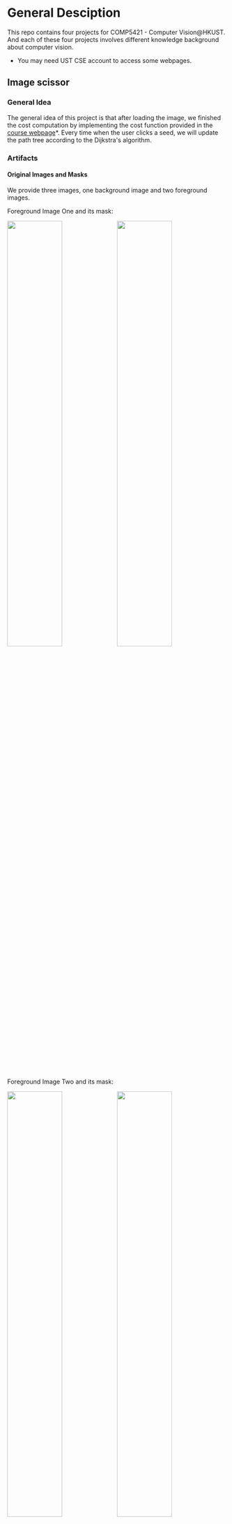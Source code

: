 # General Desciption

This repo contains four projects for COMP5421 - Computer Vision@HKUST. And each of these four projects involves different knowledge background about computer vision.

* You may need UST CSE account to access some webpages.

## Image scissor

### General Idea

The general idea of this project is that after loading the image, we finished the cost computation by implementing the cost function provided in the [course webpage](https://course.cse.ust.hk/comp5421/Password_Only/projects/iscissor/index.html)*. Every time when the user clicks a seed, we will update the path tree according to the Dijkstra's algorithm.

### Artifacts

#### Original Images and Masks

We provide three images, one background image and two foreground images.

Foreground Image One and its mask:

<img src = "./iScissor/artifact/girl.jpg" width = "50%" height = "50%"><img src = "./iScissor/artifact/girl_mask.png" width = "50%" height = "50%">

Foreground Image Two and its mask:

<img src = "./iScissor/artifact/sf.jpg" width = "50%" height = "50%"><img src = "./iScissor/artifact/sf_mask.png" width = "50%" height = "50%">

Background image:

<img src = "./iScissor/artifact/hkust.jpg" width = "50%" height = "50%">

#### Results

The result is cool!!!

<img src = "./iScissor/artifact/artifact.jpg" width = "50%" height = "50%">


### Bonus

We implemented two ```whistles``` for this project.

- SnapSeed

To snap the first seed near the edge, we find the nearest neighbor of the seed on the edge after the user clicks the first seed. We used ```CV::Canny``` to get the edge and then use ```L2 distance``` to meansure the space similarity. Update the position of the first seed each time when finding out a optimal point.

- Blurring

We include two gaussiFor blurring effect, and we use opencv Guassian filter. We adjust the Guassian filter kernel size and standard deviation to achieve different level of blurring effect. After opening the image, we could add this blurring effect using the interface of our IScissor.
	```Tool -> Gaussian 3*3```
    ```Tool -> Gaussian 5*5```
After click on these two buttons, the image will be blurred. We provide a sample with our school HKUST. You can see that different level of blurring effect has been achieved. Comparing two filters, we could see that larger kernel size induces stronger blurring effect. See pics.an blurring filters in the projects such that the user could apply anyone of them to compare the difference before and after blurring. ***Also we notice that if the blurring effect gets stronger, the cost gets lower.***

- Orignal Pic and its cost graph:

<img src = "./iScissor/blur/school.jpg" width = "50%" height = "50%"><img src = "./iScissor/blur/school_costgraph.png" width = "50%" height = "50%">

- Blurring with 3*3 gaussian filters

<img src = "./iScissor/blur/school_blur3.png" width = "50%" height = "50%"><img src = "./iScissor/blur/school_blur3_costgraph.png" width = "50%" height = "50%">

- Blurring with 5*5 gaussian filters


<img src = "./iScissor/blur/school_blur5.png" width = "50%" height = "50%"><img src = "./iScissor/blur/school_blur5_costgraph.png" width = "50%" height = "50%">

## Face detection
The course project of COMP5421 Computer Vision

### General Idea
The task given by this assignment is to implement a multi-scale sliding window face detector based on concepts presented in Dalal-Triggs 2005 and Viola-Jones 2001. The algorithm will be evaluated using a common benchmark for face detection (Caltech).

### Methodology

1. Use HOG descriptor to genearte positive face images with cell size 3
2. Horizontally flip face images, contrast original face images with darker faces images( img*0.8 ), use HOG descriptor to generate postive images from these images and add these images into the postive face samples
3. Use HOG descriptor to generate negative cropped images (50000 images) from the database
4. Train the linear SVM Classifier
5. For each test image, for each position at each scale in the image, create a window and run the classifier to determine whether or not there is a face at that location
6. Step 5 will result in many overlapping bounding boxes for the the same face, which must then be combined or suppressed into one final bounding box (non maximum suppression).

### Experiments and Results
We conducted several experiments to indentify the best approach to detect the face.

1. Cell Size 6, flip and contrast the faces, without hard negative mining

<img src = "./Face Detection/img/01_1.png" width = "33%" height = "33%"><img src = "./Face Detection/img/01_2.png" width = "33%" height = "33%"><img src = "./Face Detection/img/01_3.png" width = "33%" height = "33%">
++**The average accuracy is 0.840, and it is very quick.**++

2. Cell Size 3, flip and contrast the faces, without hard negative mining

<img src = "./Face Detection/img/02_1.png" width = "33%" height = "33%"><img src = "./Face Detection/img/02_2.png" width = "33%" height = "33%"><img src = "./Face Detection/img/02_3.png" width = "33%" height = "33%">
++**The average accuracy is 0.916, and it takes about 20 minutes.**++

3. Cell Size 3, without hard negative mining

<img src = "./Face Detection/img/03_1.png" width = "33%" height = "33%"><img src = "./Face Detection/img/03_2.png" width = "33%" height = "33%"><img src = "./Face Detection/img/03_3.png" width = "33%" height = "33%">
++**The average accuracy is 0.823, and it takes about 30-40 minutes.**++

4. Cell Size 3, flip and contrast the faces, with hard negative mining

<img src = "./Face Detection/img/04_1.png" width = "33%" height = "33%"><img src = "./Face Detection/img/04_2.png" width = "33%" height = "33%"><img src = "./Face Detection/img/04_3.png" width = "33%" height = "33%">
++**The average accuracy is 0.901, and it takes about 90 minutes.**++

### Discussion

1. Notice that when the cell size gets smaller, the HOG descriptor can persent more details about the gradient and edge direction at each pixel, which leads to higher accuracy.

2. With more negative samples, the accuracy can be improved a bit, but at the same time, the detection speed becomes slow.

3. When we horizontally flip face images and make images darker (i.e. add more positive training data), we can largley improve the accuracy since we found that some faces in very dark background could not be detected and some side faces can not be recognized.

### Bonus

#### Hard Negative Mining.
Train on the original datasets, collect images which are falsely detected as faces and add them into the negative samples. Retrain again.

#### Find and utilize alternative positive training data.
1. Horizontally Flip face images
2. Generate contrast images (image * 0.8)

#### Implement an interesting feature
Implement Local Binary Pattern (LBP). Instead of using HOG descriptor, we use LBP to extract features from images.


## Single view metrology

### Methodology
1. calculate the vanishing points by **Bob collins' algorithm**.
2. Calculate the Projective matrix, where the scales are computed with reference points and vanishing points
3. Use Homograph Matrix to get the texture map (for simplicity, we directly "hardcode" points this time)
4. Mark Interesing points and get 3D coordinates
<img src = "./SingleViewModeling/img/heightCal.png" width = "100%" height = "100%">

5. Generate VMRL


### Results

Source Image

<img src = "./SingleViewModeling/img/SVM1.jpg" width = "50%" height = "100%">

Texture Maps

<img src = "./SingleViewModeling/SingleViewModel/result/sony/xy_patch.jpg" width = "33%" height = "100%"><img src = "./SingleViewModeling/SingleViewModel/result/sony/yz_patch.jpg" width = "33%" height = "100%"><img src = "./SingleViewModeling/SingleViewModel/result/sony/xz_patch.jpg" width = "33%" height = "100%">

Results

<img src = "./SingleViewModeling/img/1.png" width = "50%" height = "100%">

Source Image

<img src = "./SingleViewModeling/img/SVM2.jpg" width = "50%" height = "100%">

Texture Maps

<img src = "./SingleViewModeling/SingleViewModel/result/jixin'sbox/xy_patch.jpg" width = "33%" height = "100%"><img src = "./SingleViewModeling/SingleViewModel/result/jixin'sbox/yz_patch.jpg" width = "33%" height = "100%"><img src = "./SingleViewModeling/SingleViewModel/result/jixin'sbox/xz_patch.jpg" width = "33%" height = "100%">

Results

<img src = "./SingleViewModeling/img/3.png" width = "50%" height = "100%">

Source Image

<img src = "./SingleViewModeling/img/rubik.jpg" width = "50%" height = "100%">

Texture Maps

<img src = "./SingleViewModeling/SingleViewModel/result/rubik/corner1.bmp" width = "33%" height = "100%"><img src = "./SingleViewModeling/SingleViewModel/result/rubik/corner2.bmp" width = "33%" height = "100%"><img src = "./SingleViewModeling/SingleViewModel/result/rubik/corner3.bmp" width = "33%" height = "100%">
<img src = "./SingleViewModeling/SingleViewModel/result/rubik/face_corner.bmp" width = "33%" height = "100%"><img src = "./SingleViewModeling/SingleViewModel/result/rubik/left_top.png" width = "33%" height = "100%"><img src = "./SingleViewModeling/SingleViewModel/result/rubik/face_mid.bmp" width = "33%" height = "100%">


Results

<img src = "./SingleViewModeling/img/2.png" width = "50%" height = "100%">

Source Image

<img src = "./SingleViewModeling/SingleViewModel/result/painting/painting.jpg" width = "50%" height = "100%">

Texture Maps

<img src = "./SingleViewModeling/SingleViewModel/result/painting/deskleftside.jpg" width = "33%" height = "100%"><img src = "./SingleViewModeling/SingleViewModel/result/painting/rightleg.jpg" width = "33%" height = "100%"><img src = "./SingleViewModeling/SingleViewModel/result/painting/leftlegfront.jpg" width = "33%" height = "100%">
<img src = "./SingleViewModeling/SingleViewModel/result/painting/deskrightslant.jpg" width = "33%" height = "100%"><img src = "./SingleViewModeling/SingleViewModel/result/painting/deskrightside.jpg" width = "33%" height = "100%"><img src = "./SingleViewModeling/SingleViewModel/result/painting/Hxy_image.jpg" width = "33%" height = "100%">


Results

<img src = "./SingleViewModeling/img/4.png" width = "50%" height = "100%">


## Multiple view modeling
